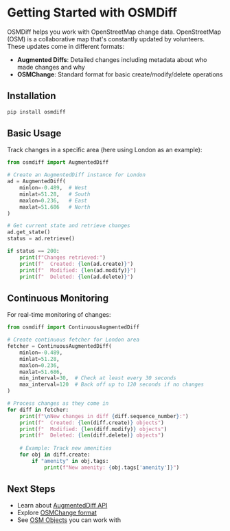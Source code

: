 # Getting Started with OSMDiff

OSMDiff helps you work with OpenStreetMap change data. OpenStreetMap (OSM) is a collaborative map that's constantly updated by volunteers. These updates come in different formats:

- **Augmented Diffs**: Detailed changes including metadata about who made changes and why
- **OSMChange**: Standard format for basic create/modify/delete operations

## Installation

```bash
pip install osmdiff
```

## Basic Usage

Track changes in a specific area (here using London as an example):

```python
from osmdiff import AugmentedDiff

# Create an AugmentedDiff instance for London
ad = AugmentedDiff(
    minlon=-0.489,  # West
    minlat=51.28,   # South 
    maxlon=0.236,   # East
    maxlat=51.686   # North
)

# Get current state and retrieve changes
ad.get_state()
status = ad.retrieve()

if status == 200:
    print(f"Changes retrieved:")
    print(f"  Created: {len(ad.create)}")
    print(f"  Modified: {len(ad.modify)}")
    print(f"  Deleted: {len(ad.delete)}")
```

## Continuous Monitoring

For real-time monitoring of changes:

```python
from osmdiff import ContinuousAugmentedDiff

# Create continuous fetcher for London area
fetcher = ContinuousAugmentedDiff(
    minlon=-0.489,
    minlat=51.28, 
    maxlon=0.236,
    maxlat=51.686,
    min_interval=30,  # Check at least every 30 seconds
    max_interval=120  # Back off up to 120 seconds if no changes
)

# Process changes as they come in
for diff in fetcher:
    print(f"\nNew changes in diff {diff.sequence_number}:")
    print(f"  Created: {len(diff.create)} objects")
    print(f"  Modified: {len(diff.modify)} objects")
    print(f"  Deleted: {len(diff.delete)} objects")
    
    # Example: Track new amenities
    for obj in diff.create:
        if "amenity" in obj.tags:
            print(f"New amenity: {obj.tags['amenity']}")
```

## Next Steps

- Learn about [AugmentedDiff API](/api/augmenteddiff)
- Explore [OSMChange format](/api/osmchange)
- See [OSM Objects](/api/osm) you can work with
